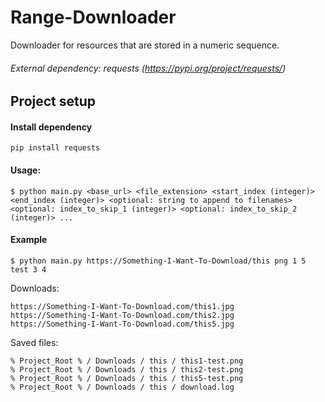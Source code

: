 # Range-Downloader

Downloader for resources that are stored in a numeric sequence. 
###### External dependency: requests (https://pypi.org/project/requests/)

## Project setup

#### Install dependency

```
pip install requests
```
#### Usage:

```
$ python main.py <base_url> <file_extension> <start_index (integer)> <end_index (integer)> <optional: string to append to filenames> <optional: index_to_skip_1 (integer)> <optional: index_to_skip_2 (integer)> ...
```

#### Example

```
$ python main.py https://Something-I-Want-To-Download/this png 1 5 test 3 4
```

Downloads:

```
https://Something-I-Want-To-Download.com/this1.jpg
https://Something-I-Want-To-Download.com/this2.jpg
https://Something-I-Want-To-Download.com/this5.jpg
```

Saved files:

```
% Project_Root % / Downloads / this / this1-test.png
% Project_Root % / Downloads / this / this2-test.png
% Project_Root % / Downloads / this / this5-test.png
% Project_Root % / Downloads / this / download.log
```
